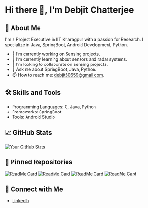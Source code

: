# Hi there 👋, I'm Debjit Chatterjee

## 🚀 About Me
I'm a Project Executive in IIT Kharagpur with a passion for Research. I specialize in Java, SpringBoot, Android Development, Python.

- 🔭 I’m currently working on Sensing projects.
- 🌱 I’m currently learning about sensors and radar systems.
- 👯 I’m looking to collaborate on sensing projects.
- 💬 Ask me about SpringBoot, Java, Python.
- 📫 How to reach me: debjit80659@gmail.com.

## 🛠️ Skills and Tools
- Programming Languages: C, Java, Python
- Frameworks: SpringBoot
- Tools: Android Studio

## 📈 GitHub Stats
[![Your GitHub Stats](https://github-readme-stats.vercel.app/api?username=debjit2001&show_icons=true&theme=radical)](https://github.com/debjit2001)

## 📌 Pinned Repositories
[![ReadMe Card](https://github-readme-stats.vercel.app/api/pin/?username=debjit2001&repo=SensorDataCapture)](https://github.com/debjit2001/reponame)
[![ReadMe Card](https://github-readme-stats.vercel.app/api/pin/?username=debjit2001&repo=CSI_IMU_CAPTURE )](https://github.com/debjit2001/reponame)
[![ReadMe Card](https://github-readme-stats.vercel.app/api/pin/?username=debjit2001&repo=GenAI_Ecommerce )](https://github.com/debjit2001/reponame)
[![ReadMe Card](https://github-readme-stats.vercel.app/api/pin/?username=debjit2001&repo=nit_internship_codes )](https://github.com/debjit2001/reponame)

## 🤝 Connect with Me
- [LinkedIn]([https://www.linkedin.com/in/yourusername](https://www.linkedin.com/in/debjit-chatterjee-5683bb1a3/))
